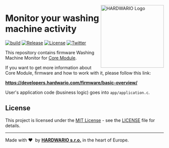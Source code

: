 <a href="https://www.hardwario.com/"><img src="https://www.hardwario.com/ci/assets/hw-logo.svg" width="200" alt="HARDWARIO Logo" align="right"></a>

# Monitor your washing machine activity

[![build](https://github.com/hardwario/twr-radio-washing-machine-monitor/actions/workflows/main.yml/badge.svg)](https://github.com/hardwario/twr-radio-washing-machine-monitor/actions/workflows/main.yml)
[![Release](https://img.shields.io/github/release/bigclownprojects/bcf-radio-washing-machine-monitor.svg)](https://github.com/bigclownprojects/bcf-radio-washing-machine-monitor/releases)
[![License](https://img.shields.io/github/license/bigclownprojects/bcf-radio-washing-machine-monitor.svg)](https://github.com/bigclownprojects/bcf-radio-washing-machine-monitor/blob/master/LICENSE)
[![Twitter](https://img.shields.io/twitter/follow/hardwario_en.svg?style=social&label=Follow)](https://twitter.com/hardwario_en)

This repository contains firmware Washing Machine Monitor for [Core Module](https://shop.bigclown.com/core-module).

If you want to get more information about Core Module, firmware and how to work with it, please follow this link:

**https://developers.hardwario.com/firmware/basic-overview/**

User's application code (business logic) goes into `app/application.c`.

## License

This project is licensed under the [MIT License](https://opensource.org/licenses/MIT/) - see the [LICENSE](LICENSE) file for details.

---

Made with &#x2764;&nbsp; by [**HARDWARIO s.r.o.**](https://www.hardwario.com/) in the heart of Europe.

